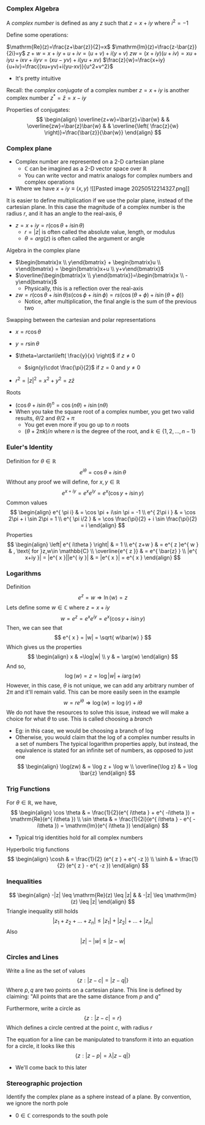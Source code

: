 ### Complex Algebra
A *complex number* is defined as any $z$ such that $z = x+iy$ where $i^2=-1$

Define some operations:

$\mathrm{Re}(z)=\frac{z+\bar{z}}{2}=x$
$\mathrm{Im}(z)=\frac{z-\bar{z}}{2i}=y$
$z+w = x+iy + u+iv = (u+v)+i(y+v)$
$zw=(x+iy)(u+iv)=xu+iyu+ixv+iiyv=(xu-yv)+i(yu+xv)$
$\frac{z}{w}=\frac{x+iy}{u+iv}=\frac{(xu+yv)+i(yu-xv)}{u^2+v^2}$

- It's pretty intuitive

Recall: the *complex conjugate* of a complex number $z=x+iy$ is another complex number $z^*=\bar{z}=x-iy$

Properties of conjugates:
$$
\begin{align}
\overline{z+w}=\bar{z}+\bar{w} &  & \overline{zw}=\bar{z}\bar{w} &  & \overline{\left( \frac{z}{w} \right)}=\frac{\bar{z}}{\bar{w}}
\end{align}
$$
### Complex plane
- Complex number are represented on a 2-D cartesian plane
	- $\mathbb{C}$ can be imagined as a 2-D vector space over $\mathbb{R}$
	- You can write vector and matrix analogs for complex numbers and complex operations
- Where we have $x+iy \equiv (x, y)$
![[Pasted image 20250512214327.png]]

It is easier to define multiplication if we use the polar plane, instead of the cartesian plane. In this case the magnitude of a complex number is the radius $r$, and it has an angle to the real-axis, $\theta$
- $z=x+iy=r(\cos \theta+i\sin \theta)$
	- $r=|z|$ is often called the absolute value, length, or modulus
	- $\theta=arg(z)$ is often called the argument or angle

Algebra in the complex plane
- $\begin{bmatrix}x \\ y\end{bmatrix} + \begin{bmatrix}u \\ v\end{bmatrix} = \begin{bmatrix}x+u \\ y+v\end{bmatrix}$
- $\overline{\begin{bmatrix}x \\ y\end{bmatrix}}=\begin{bmatrix}x \\ -y\end{bmatrix}$
	- Physically, this is a reflection over the real-axis
- $zw=r(\cos \theta+i\sin \theta)s(\cos \phi+i\sin \phi)=rs(\cos(\theta+\phi)+i\sin(\theta+\phi))$
	- Notice, after multiplication, the final angle is the sum of the previous two

Swapping between the cartesian and polar representations
- $x=r\cos \theta$
- $y=r\sin \theta$

- $\theta=\arctan\left( \frac{y}{x} \right)$ if $z\neq 0$
	- $sign(y)\cdot \frac{\pi}{2}$ if $z=0$ and $y\neq 0$
- $r^2=|z|^2=x^2+y^2=z\bar{z}$

Roots
- $(\cos \theta+i\sin \theta)^n=\cos(n\theta)+i\sin (n\theta)$
- When you take the square root of a complex number, you get two valid results, $\theta/2$ and $\theta/2+\pi$
	- You get even more if you go up to $n$ roots
	- $(\theta+2\pi k)/n$ where $n$ is the degree of the root, and $k\in \left\{ 1, 2, \dots , n-1 \right\}$
### Euler's Identity
Definition for $\theta\in \mathbb{R}$
$$
e^{ i\theta } = \cos \theta + i \sin \theta
$$
Without any proof we will define, for $x, y\in \mathbb{R}$
$$
e^{ x+iy } = e^{ x }e^{ iy } = e^{ x }(\cos y + i \sin y)
$$
Common values
$$
\begin{align}
e^{ \pi i} & = \cos \pi + i\sin \pi = -1 \\
e^{ 2\pi i } & = \cos 2\pi + i \sin 2\pi = 1 \\
e^{ \pi i/2 }  &  = \cos \frac{\pi}{2} + i \sin \frac{\pi}{2} = i
\end{align}
$$
Properties
$$
\begin{align}
\left| e^{ i\theta } \right|  & = 1 \\
e^{ z+w }  & = e^{ z }e^{ w } & , \text{ for }z,w\in \mathbb{C} \\
\overline{e^{ z }}  & = e^{ \bar{z} } \\
|e^{ x+iy }|  = |e^{ x }||e^{ iy }|  & = |e^{ x }| = e^{ x }
\end{align}
$$
### Logarithms
Definition
$$
e^{ z }=w \Rightarrow \ln(w)=z
$$
Lets define some $w\in \mathbb{C}$ where $z = x+iy$
$$
w = e^{ z } = e^{ x }e^{ iy } = e^{ x }(\cos y + i \sin y)
$$
Then, we can see that
$$
e^{ x } = |w| = \sqrt{ w\bar{w} }
$$
Which gives us the properties
$$
\begin{align}
x & =\log|w| \\
y & = \arg(w)
\end{align}
$$
And so,
$$
\log (w) = z = \log|w| + i \arg(w)
$$
However, in this case, $\theta$ is not unique, we can add any arbitrary number of $2\pi$ and it'll remain valid. This can be more easily seen in the example
$$
w = re^{ i\theta }\Rightarrow \log(w) = \log(r) + i\theta
$$
We do not have the resources to solve this issue, instead we will make a choice for what $\theta$ to use. This is called choosing a *branch*
- Eg: in this case, we would be choosing a branch of log
- Otherwise, you would claim that the log of a complex number results in a set of numbers
The typical logarithm properties apply, but instead, the equivalence is stated for an infinite set of numbers, as opposed to just one
$$
\begin{align}
\log(zw) & = \log z + \log w \\
\overline{\log z}  & = \log \bar{z}
\end{align}
$$
### Trig Functions
For $\theta\in \mathbb{R}$, we have,
$$
\begin{align}
\cos \theta  & = \frac{1}{2}(e^{ i\theta } + e^{ -i\theta }) = \mathrm{Re}(e^{ i\theta }) \\
\sin \theta  & = \frac{1}{2i}(e^{ i\theta } - e^{ -i\theta }) = \mathrm{Im}(e^{ i\theta })
\end{align}
$$
- Typical trig identities hold for all complex numbers

Hyperbolic trig functions
$$
\begin{align}
\cosh  & = \frac{1}{2} (e^{ z } + e^{ -z })  \\
\sinh  & = \frac{1}{2} (e^{ z } - e^{ -z })
\end{align}
$$
### Inequalities
$$
\begin{align}
-|z| \leq \mathrm{Re}(z) \leq |z| &  & -|z| \leq \mathrm{Im}(z) \leq |z|
\end{align}
$$
Triangle inequality still holds
$$
|z_{1}+z_{2}+\dots+z_{n}| \leq |z_{1}| + |z_{2}| +\dots+ |z_{n}|
$$
Also
$$
|z|-|w| \leq |z-w|
$$
### Circles and Lines
Write a line as the set of values
$$
\{ z : |z-c| = |z-q| \}
$$
Where $p,q$ are two points on a cartesian plane. This line is defined by claiming: "All points that are the same distance from $p$ and $q$"

Furthermore, write a circle as
$$
\{ z : |z-c| = r \}
$$
Which defines a circle centred at the point $c$, with radius $r$

The equation for a line can be manipulated to transform it into an equation for a circle, it looks like this
$$
\{ z : |z-p| = \lambda|z-q| \}
$$
- We'll come back to this later
### Stereographic projection
Identify the complex plane as a sphere instead of a plane. By convention, we ignore the north pole
- $0\in \mathbb{C}$ corresponds to the south pole
